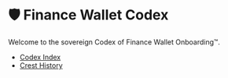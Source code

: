 # 🛡️ Finance Wallet Codex

Welcome to the sovereign Codex of Finance Wallet Onboarding™.

- [Codex Index](codex-index.md)
- [Crest History](codex-history.md)
